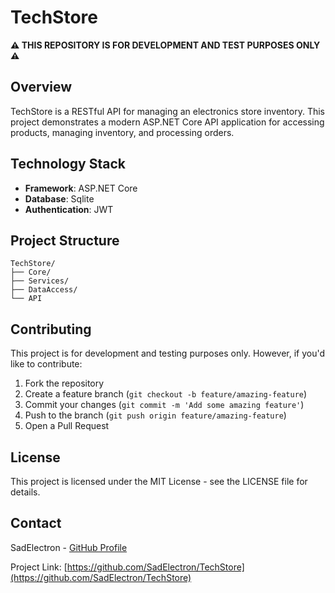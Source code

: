 # **TechStore**

**⚠️ THIS REPOSITORY IS FOR DEVELOPMENT AND TEST PURPOSES ONLY ⚠️**

## Overview

TechStore is a RESTful API for managing an electronics store inventory. This project demonstrates a modern ASP.NET Core API application for accessing products, managing inventory, and processing orders.

## Technology Stack

- **Framework**: ASP.NET Core
- **Database**: Sqlite
- **Authentication**: JWT

## Project Structure

```
TechStore/
├── Core/
├── Services/
├── DataAccess/
└── API
```

## Contributing

This project is for development and testing purposes only. However, if you'd like to contribute:

1. Fork the repository
2. Create a feature branch (`git checkout -b feature/amazing-feature`)
3. Commit your changes (`git commit -m 'Add some amazing feature'`)
4. Push to the branch (`git push origin feature/amazing-feature`)
5. Open a Pull Request

## License

This project is licensed under the MIT License - see the LICENSE file for details.

## Contact

SadElectron - [GitHub Profile](https://github.com/SadElectron)

Project Link: [https://github.com/SadElectron/TechStore](https://github.com/SadElectron/TechStore)
